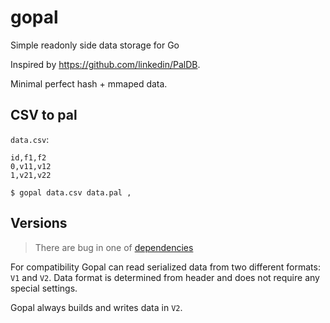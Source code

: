# gopal

Simple readonly side data storage for Go

Inspired by https://github.com/linkedin/PalDB.

Minimal perfect hash + mmaped data.

## CSV to pal

`data.csv`:

```csv
id,f1,f2
0,v11,v12
1,v21,v22
```

```
$ gopal data.csv data.pal ,
```

## Versions

> There are bug in one of [dependencies](https://github.com/alecthomas/mph/issues/10)

For compatibility Gopal can read serialized data from two different formats: 
`V1` and `V2`. Data format is determined from header and does not require any 
special settings.

Gopal always builds and writes data in `V2`.

